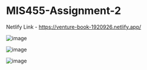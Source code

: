 # MIS455-Assignment-2
Netlify Link - https://venture-book-1920926.netlify.app/

![image](https://github.com/tnshaila/MIS455-Assignment-2/assets/68160814/d5cfc627-50ec-49ad-a104-86c940d90238)

![image](https://github.com/tnshaila/MIS455-Assignment-2/assets/68160814/d6f872e9-42a8-43ba-ab30-cdc2ae44c8b7)

![image](https://github.com/tnshaila/MIS455-Assignment-2/assets/68160814/5823fa96-054a-42c7-b4d6-52b7cb115f04)

